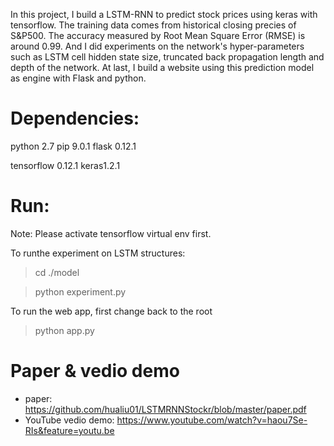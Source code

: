In this project, I build a LSTM-RNN to predict stock prices using keras with tensorflow. The training data comes from historical closing precies of S&P500. The accuracy measured by Root Mean Square Error (RMSE) is around 0.99. And I did experiments on the network's hyper-parameters such as LSTM cell hidden state size, truncated back propagation length and depth of the network.
At last, I build a website using this prediction model as engine with Flask and python.

# Dependencies:
python 2.7
pip 9.0.1
flask 0.12.1

tensorflow 0.12.1
keras1.2.1

# Run:
Note: Please activate tensorflow virtual env first.

To runthe experiment on LSTM structures:
> cd ./model

> python experiment.py

To run the web app, first change back to the root
> python app.py

# Paper & vedio demo
* paper: https://github.com/hualiu01/LSTMRNNStockr/blob/master/paper.pdf
* YouTube vedio demo: https://www.youtube.com/watch?v=haou7Se-RIs&feature=youtu.be



